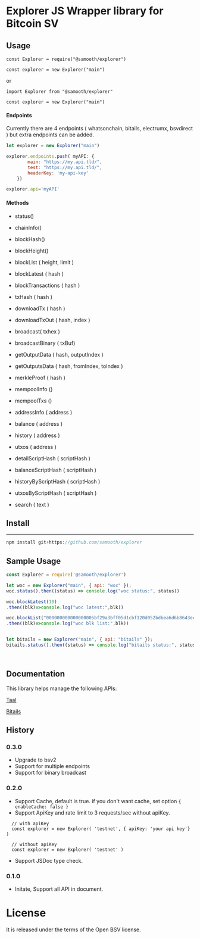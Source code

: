 # Explorer JS Wrapper library for Bitcoin SV

## Usage

```
const Explorer = require("@samooth/explorer")

const explorer = new Explorer("main")

```

or

```
import Explorer from "@samooth/explorer"

const explorer = new Explorer("main")

```

#### Endpoints

Currently there are 4 endpoints ( whatsonchain, bitails, electrumx, bsvdirect ) but extra endpoints can be added.

```javascript
let explorer = new Explorer("main")

explorer.endpoints.push( myAPI: {
        main: "https://my.api.tld/",
        test: "https://my.api.tld/",
        headerKey: 'my-api-key'
    })

explorer.api='myAPI'
```

#### Methods

  - status()

  - chainInfo()

  - blockHash()

  - blockHeight()

  - blockList ( height, limit )

  - blockLatest ( hash )

  - blockTransactions ( hash )

  - txHash ( hash )

  - downloadTx ( hash )
  
  - downloadTxOut ( hash, index )

  - broadcast( txhex )

  - broadcastBinary ( txBuf)

  - getOutputData ( hash, outputIndex )

  - getOutputsData ( hash, fromIndex, toIndex ) 

  - merkleProof ( hash )

  - mempoolInfo ()

  - mempoolTxs ()

  - addressInfo ( address )

  - balance ( address )

  - history ( address )

  - utxos ( address )

  - detailScriptHash ( scriptHash )

  - balanceScriptHash ( scriptHash )

  - historyByScriptHash ( scriptHash )

  - utxosByScriptHash ( scriptHash )

  - search ( text )

## Install

---

```javascript
npm install git+https://github.com/samooth/explorer
```

## Sample Usage

```javascript
const Explorer = require('@samooth/explorer')

let woc = new Explorer("main", { api: "woc" });
woc.status().then((status) => console.log("woc status:", status))

woc.blockLatest(10)
.then((blk)=>console.log("woc latest:",blk))

woc.blockList("000000000000000005bf29a3bff05d1cbf120d052bdbea6d6b8643eefd44be83")
.then((blk)=>console.log("woc blk list:",blk))


let bitails = new Explorer("main", { api: "bitails" });
bitails.status().then((status) => console.log("bitails status:", status))




```


## Documentation


This library helps manage the following APIs:

[Taal](https://docs.taal.com/core-products/whatsonchain)

[Bitails](https://docs.bitails.io/)


## History

### 0.3.0
 - Upgrade to bsv2
 - Support for multiple endpoints
 - Support for binary broadcast


### 0.2.0
- Support Cache, default is true. if you don't want cache, set option `{ enableCache: false }`
- Support ApiKey and rate limit to 3 requests/sec without apiKey.
```
  // with apiKey
  const explorer = new Explorer( 'testnet', { apiKey: 'your api key'}  )
```
```
  // without apiKey
  const explorer = new Explorer( 'testnet' )
```
- Support JSDoc type check.

### 0.1.0
- Initate, Support all API in document.

# License

It is released under the terms of the Open BSV license.
